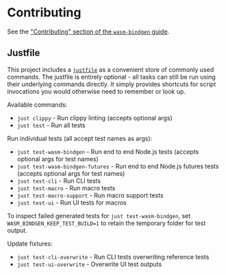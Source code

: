 # Contributing

See the ["Contributing" section of the `wasm-bindgen`
guide](https://wasm-bindgen.github.io/wasm-bindgen/contributing/index.html).

## Justfile

This project includes a [`justfile`](https://github.com/casey/just) as a convenient store of commonly used commands. The justfile is entirely optional - all tasks can still be run using their underlying commands directly. It simply provides shortcuts for script invocations you would otherwise need to remember or look up.

Available commands:

- `just clippy` - Run clippy linting (accepts optional args)
- `just test` - Run all tests

Run individual tests (all accept test names as args):

- `just test-wasm-bindgen` - Run end to end Node.js tests (accepts optional args for test names)
- `just test-wasm-bindgen-futures` - Run end to end Node.js futures tests (accepts optional args for test names)
- `just test-cli` - Run CLI tests
- `just test-macro` - Run macro tests
- `just test-macro-support` - Run macro support tests
- `just test-ui` - Run UI tests for macros

To inspect failed generated tests for `just test-wasm-bindgen`, set `WASM_BINDGEN_KEEP_TEST_BUILD=1` to retain the temporary folder for test output.

Update fixtures:

- `just test-cli-overwrite` - Run CLI tests overwriting reference tests
- `just test-ui-overwrite` - Overwrite UI test outputs
